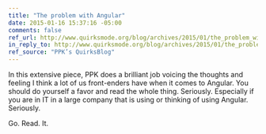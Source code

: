 ```yaml
---
title: "The problem with Angular"
date: 2015-01-16 15:37:16 -05:00
comments: false
ref_url: http://www.quirksmode.org/blog/archives/2015/01/the_problem_wit.html
in_reply_to: http://www.quirksmode.org/blog/archives/2015/01/the_problem_wit.html
ref_source: "PPK’s QuirksBlog"
---
```


In this extensive piece, PPK does a brilliant job voicing the thoughts and feeling I think a lot of us front-enders have when it comes to Angular. You should do yourself a favor and read the whole thing. Seriously. Especially if you are in IT in a large company that is using or thinking of using Angular. Seriously.

Go. Read. It.